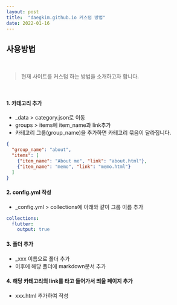 ```yaml
---
layout: post
title:  "daegkim.github.io 커스텀 방법"
date: 2022-01-16
---
```

## 사용방법
<br />

> 현재 사이트를 커스텀 하는 방법을 소개하고자 합니다.

<br />

#### 1. 카테고리 추가
- _data > category.json로 이동
- groups > items에 item_name과 link추가
- 카테고리 그룹(group_name)을 추가하면 카테고리 묶음이 달라집니다.
```json
{
  "group_name": "about",
  "items": [
    {"item_name": "About me", "link": "about.html"},
    {"item_name": "memo", "link": "memo.html"}
  ]
}
```

#### 2. config.yml 작성
- _config.yml > collections에 아래와 같이 그룹 이름 추가
```yml
collections:
  flutter:
    output: true
```

#### 3. 폴더 추가
- _xxx 이름으로 폴더 추가
- 이후에 해당 폴더에 markdown문서 추가

#### 4. 해당 카테고리의 link를 타고 들어가서 띄울 페이지 추가
- xxx.html 추가하여 작성
